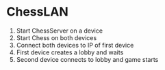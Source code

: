 # ChessLAN
1. Start ChessServer on a device
2. Start Chess on both devices
3. Connect both devices to IP of first device
4. First device creates a lobby and waits
5. Second device connects to lobby and game starts
